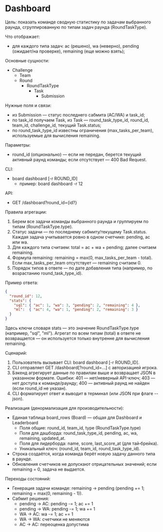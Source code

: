 # Dashboard

Цель: показать команде сводную статистику по задачам выбранного раунда, сгруппированную по типам задач раунда (RoundTaskType).

Что отображает:
- для каждого типа задач: ac (решено), wa (неверно), pending (ожидает/на проверке), remaining (еще можно взять);

Основные сущности:
- Challenge
  - Team
  - Round
    - RoundTaskType
      - Task
        - Submission

Нужные поля и связи:
- из Submission — статус последнего сабмита (AC/WA) и task_id;
- по task_id получаем Task, из Task — round_task_type_id, round_id, team_id, challenge_id, текущий Task.status;
- по round_task_type_id известны ограничения (max_tasks_per_team), используемые для вычисления remaining.

Параметры:
- round_id (опционально) — если не передан, берется текущий активный раунд команды; если отсутствует — 400 Bad Request.

CLI:
- board dashboard [-r ROUND_ID]
  - пример: board dashboard -r 12

API:
- GET /dashboard?round_id={id?}

Правила агрегации:
1. Берем все задачи команды выбранного раунда и группируем по типам (RoundTaskType.type).
2. Статус задачи — по последнему сабмиту/текущему Task.status. Каждая задача учитывается ровно в одном счетчике: pending, ac или wa.
3. Для каждого типа считаем: total = ac + wa + pending; далее считаем remaining.
4. Формула remaining: remaining = max(0, max_tasks_per_team - total). Если max_tasks_per_team отсутствует — remaining считаем 0.
5. Порядок типов в ответе — по дате добавления типа (например, по возрастанию round_task_type_id).

Пример ответа:
```json
{
  "round_id": 12,
  "stats": {
    "sql": { "ac": 1, "wa": 3, "pending": 2, "remaining": 4 },
    "ml":  { "ac": 4, "wa": 1, "pending": 2, "remaining": 3 }
  }
}
```
Здесь ключи словаря stats — это значение RoundTaskType.type (например, "sql", "ml"). Агрегат по всем типам (total) в ответе не возвращается — он используется только внутренне для вычисления remaining.

Сценарий:
1. Пользователь вызывает CLI: board dashboard [-r ROUND_ID].
2. CLI отправляет GET /dashboard[?round_id=...] с авторизацией игрока.
3. Бэкенд агрегирует данные по правилам выше и возвращает JSON в указанном формате. Ошибки: 401 — нет/неверный API-ключ; 403 — нет доступа к команде/раунду; 400 — активный раунд не найден (если round_id не указан).
4. CLI форматирует ответ и выводит в терминал (или JSON при флаге --json).

Реализация (денормализация для производительности):
- Единая таблица board_rows (Board) — общая для Dashboard и Leaderboard
  - Поля общие: round_id, team_id, type (RoundTaskType.type)
  - Поля для дашборда: round_task_type_id, pending, ac, wa, remaining, updated_at.
  - Поля для лидерборда: name, score, last_score_at (для тай‑брейка).
  - Уникальный ключ: (round_id, team_id, round_task_type_id).
- Строка создаётся, когда команда берёт новую задачу данного типа в раунде.
- Обновления счетчиков не допускают отрицательных значений; если remaining = 0, задача не выдается.

Переходы состояний:
- Генерация задачи команде: remaining → pending (pending += 1; remaining = max(0, remaining - 1)).
- Сабмит решения:
  - pending → AC: pending -= 1; ac += 1
  - pending → WA: pending -= 1; wa += 1
  - WA → AC: wa -= 1; ac += 1
  - WA → WA: счетчики не меняются
  - AC -> AC:  переоценка допустима
